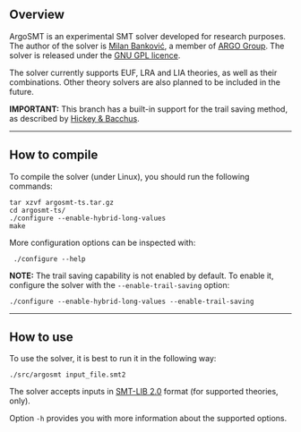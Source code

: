 ## Overview

ArgoSMT is an experimental SMT solver developed for research
purposes. The author of the solver is [Milan
Banković](http:/www.matf.bg.ac.rs/~milan/), a member of [ARGO
Group](http://argo.matf.bg.ac.rs/). The solver is released under the
[GNU GPL licence](http://www.gnu.org/licenses/gpl-3.0.en.html).

The solver currently supports EUF, LRA and LIA theories, as well as
their combinations. Other theory solvers are also planned to be
included in the future.

**IMPORTANT:** This branch has a built-in support for the trail saving
method, as described by [Hickey & Bacchus](https://link.springer.com/chapter/10.1007/978-3-030-51825-7_4).

---

## How to compile

To compile the solver (under Linux), you should run the following commands:

	tar xzvf argosmt-ts.tar.gz
	cd argosmt-ts/
	./configure --enable-hybrid-long-values
	make	

More configuration options can be inspected with:

     ./configure --help

**NOTE:** The trail saving capability is not enabled by default. To enable
it, configure the solver with the `--enable-trail-saving` option:

    ./configure --enable-hybrid-long-values --enable-trail-saving

---

## How to use

To use the solver, it is best to run it in the following way:

	./src/argosmt input_file.smt2
      

The solver accepts inputs in [SMT-LIB
2.0](https://smtlib.cs.uiowa.edu/) format (for supported theories,
only).

Option `-h` provides you with more information about the supported options. 
